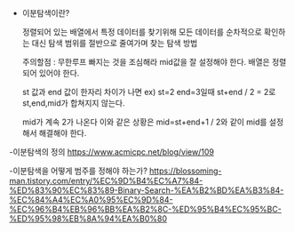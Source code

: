- 이분탐색이란?

  정렬되어 있는 배열에서 특정 데이터를 찾기위해 모든 데이터를 순차적으로 확인하는 대신 탐색 범위를 절반으로 줄여가며 찾는 탐색 방법

  주의할점 : 무한루프 빠지는 것을 조심해라 mid값을 잘 설정해야 한다. 배열은 정렬 되어 있어야 한다.

  st 값과 end 값이 한자리 차이가 나면 ex) st=2 end=3일때 st+end / 2 = 2로 st,end,mid가 합쳐지지 않는다.

  mid가 계속 2가 나온다 이와 같은 상황은 mid=st+end+1 / 2와 같이 mid를 설정 해서 해결해야 한다.

-이분탐색의 정의
https://www.acmicpc.net/blog/view/109

-이분탐색을 어떻게 범주를 정해야 하는가?
https://blossoming-man.tistory.com/entry/%EC%9D%B4%EC%A7%84-%ED%83%90%EC%83%89-Binary-Search-%EA%B2%BD%EA%B3%84-%EC%84%A4%EC%A0%95%EC%9D%84-%EC%96%B4%EB%96%BB%EA%B2%8C-%ED%95%B4%EC%95%BC-%ED%95%98%EB%8A%94%EA%B0%80
